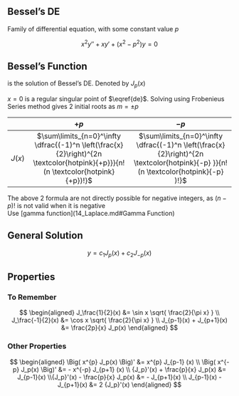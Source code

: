 ## Bessel’s DE

Family of differential equation, with some constant value $p$

$$
x^2y'' + xy' + (x^2-p^2) y = 0
\label{de}
$$

## Bessel’s Function

is the solution of Bessel’s DE. Denoted by $J_p(x)$

$x=0$ is a regular singular point of $\eqref{de}$. Solving using Frobenieus Series method gives 2 initial roots as $m = \pm p$

|        |                             $+p$                             |                             $-p$                             |
| :----: | :----------------------------------------------------------: | :----------------------------------------------------------: |
| $J(x)$ | $\sum\limits_{n=0}^\infty \dfrac{(-1)^n \left(\frac{x}{2}\right)^{2n \textcolor{hotpink}{+p}}}{n!(n \textcolor{hotpink}{+p})!}$ | $\sum\limits_{n=0}^\infty \dfrac{(-1)^n \left(\frac{x}{2}\right)^{2n \textcolor{hotpink}{-p} }}{n!(n \textcolor{hotpink}{-p} )!}$ |

The above 2 formula are not directly possible for negative integers, as $(n-p)!$ is not valid when it is negative<br />Use [gamma function](14_Laplace.md#Gamma Function)

## General Solution

$$
y = c_1 J_p(x) + c_2 J_{-p} (x)
$$

## Properties

### To Remember

$$
\begin{aligned}
J_\frac{1}{2}(x) &= \sin x \sqrt{
	\frac{2}{\pi x}
} \\
J_\frac{-1}{2}(x) &= \cos x \sqrt{
	\frac{2}{\pi x}
} \\
J_{p-1}(x) + J_{p+1}(x) &= \frac{2p}{x} J_p(x)
\end{aligned}
$$

### Other Properties

$$
\begin{aligned}
\Big( x^{p} J_p(x) \Big)'
&= x^{p} J_{p-1} (x) \\
\Big( x^{-p} J_p(x) \Big)'
&= - x^{-p} J_{p+1} (x) \\
{J_p}'(x) + \frac{p}{x} J_p(x) &= J_{p-1}(x) \\{J_p}'(x) - \frac{p}{x} J_p(x) &= - J_{p+1}(x) \\
J_{p-1}(x) - J_{p+1}(x) &= 2 {J_p}'(x)
\end{aligned}
$$

